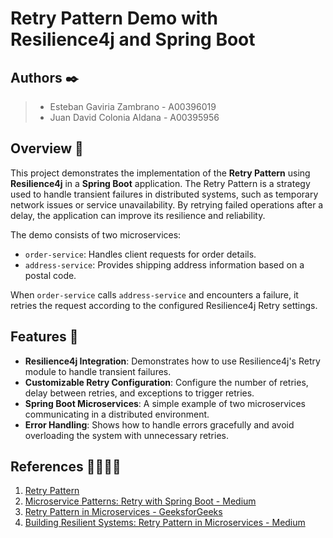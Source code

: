 # Retry Pattern Demo with Resilience4j and Spring Boot

## Authors ✒️

> - Esteban Gaviria Zambrano - A00396019
> - Juan David Colonia Aldana - A00395956

## Overview 📄

This project demonstrates the implementation of the **Retry Pattern** using **Resilience4j** in a **Spring Boot** application. The Retry Pattern is a strategy used to handle transient failures in distributed systems, such as temporary network issues or service unavailability. By retrying failed operations after a delay, the application can improve its resilience and reliability.

The demo consists of two microservices:

- `order-service`: Handles client requests for order details.
- `address-service`: Provides shipping address information based on a postal code.

When `order-service` calls `address-service` and encounters a failure, it retries the request according to the configured Resilience4j Retry settings.

## Features 📌

- **Resilience4j Integration**: Demonstrates how to use Resilience4j's Retry module to handle transient failures.
- **Customizable Retry Configuration**: Configure the number of retries, delay between retries, and exceptions to trigger retries.
- **Spring Boot Microservices**: A simple example of two microservices communicating in a distributed environment.
- **Error Handling**: Shows how to handle errors gracefully and avoid overloading the system with unnecessary retries.

## References 🫱🏻‍🫲🏼

1. [Retry Pattern](https://learn.microsoft.com/en-us/azure/architecture/patterns/retry)
2. [Microservice Patterns: Retry with Spring Boot - Medium](https://medium.com/@truongbui95/microservice-patterns-retry-with-spring-boot-03b4d59f7c8c)
3. [Retry Pattern in Microservices - GeeksforGeeks](https://www.geeksforgeeks.org/retry-pattern-in-microservices/)
4. [Building Resilient Systems: Retry Pattern in Microservices - Medium](https://medium.com/engineering-at-bajaj-health/building-resilient-systems-retry-pattern-in-microservices-1b857da0e0eb)
